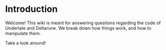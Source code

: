 # Introduction

Welcome! This wiki is meant for answering questions regarding the code of Undertale and Deltarune. We break down how things work, and how to manipulate them.



Take a look around!
